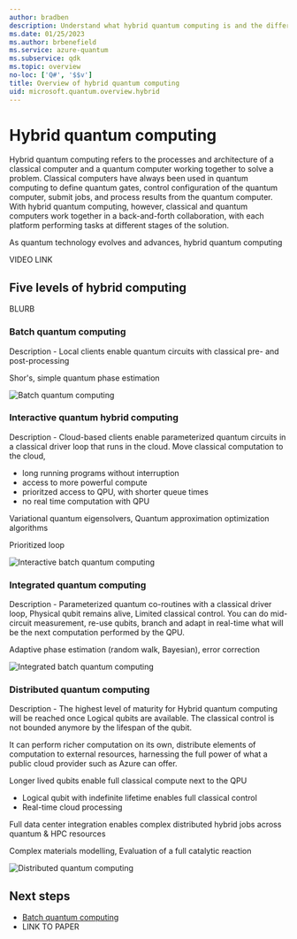 ```yaml
---
author: bradben
description: Understand what hybrid quantum computing is and the different implementation types.Hybrid quantum computing 
ms.date: 01/25/2023
ms.author: brbenefield
ms.service: azure-quantum
ms.subservice: qdk
ms.topic: overview
no-loc: ['Q#', '$$v']
title: Overview of hybrid quantum computing
uid: microsoft.quantum.overview.hybrid
---
```


# Hybrid quantum computing

Hybrid quantum computing refers to the processes and architecture of a classical computer and a quantum computer working together to solve a problem. Classical computers have always been used in quantum computing to define quantum gates, control configuration of the quantum computer, submit jobs, and process results from the quantum computer. With hybrid quantum computing, however, classical and quantum computers work together in a back-and-forth collaboration, with each platform performing tasks at different stages of the solution. 

As quantum technology evolves and advances, hybrid quantum computing  

VIDEO LINK

## Five levels of hybrid computing

BLURB

### Batch quantum computing

Description - Local clients enable quantum circuits with classical pre- and post-processing

Shor's, simple quantum phase estimation

![Batch quantum computing](~/media/hybrid/batch.png)

### Interactive quantum hybrid computing

Description - Cloud-based clients enable parameterized quantum circuits in a classical driver loop that runs in the cloud. Move classical computation to the cloud, 

- long running programs without interruption
- access to more powerful compute
- prioritzed access to QPU, with shorter queue times
- no real time computation with QPU

Variational quantum eigensolvers, Quantum approximation optimization algorithms

Prioritized loop

![Interactive batch quantum computing](~/media/hybrid/interactive-batch.png)

### Integrated quantum computing

Description - Parameterized quantum co-routines with a classical driver loop, Physical qubit remains alive, Limited classical control. 
You can do mid-circuit measurement, re-use qubits, branch and adapt in real-time what will be the next computation performed by the QPU.



Adaptive phase estimation (random walk, Bayesian), error correction

![Integrated batch quantum computing](~/media/hybrid/integrated.png)

### Distributed quantum computing

Description - The highest level of maturity for Hybrid quantum computing will be reached once Logical qubits are available.
The classical control is not bounded anymore by the lifespan of the qubit.

It can perform richer computation on its own, distribute elements of computation to external resources, harnessing the full power of what a public cloud provider such as Azure can offer.

Longer lived qubits enable full classical compute next to the QPU

- Logical qubit with indefinite lifetime enables full classical control
- Real-time cloud processing


Full data center integration enables complex distributed hybrid jobs across quantum & HPC resources



Complex materials modelling, Evaluation of a full catalytic reaction


![Distributed quantum computing](~/media/hybrid/distributed.png)


## Next steps

- [Batch quantum computing](xref:microsoft.quantum.hybrid.batch)
- LINK TO PAPER